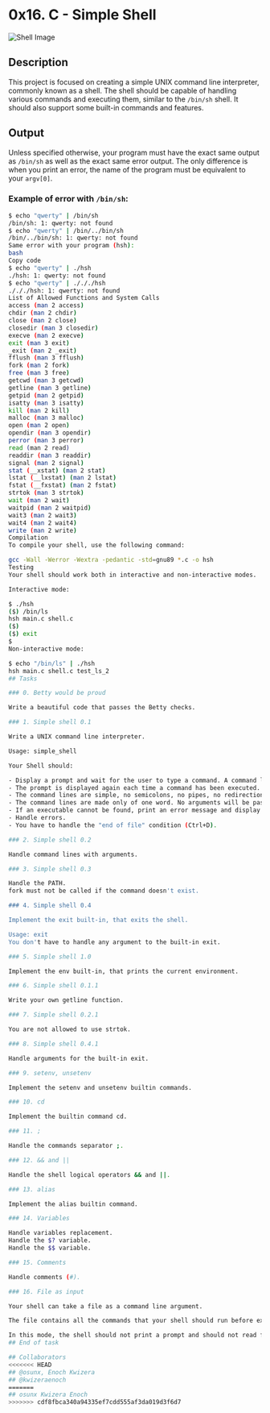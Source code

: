 # 0x16. C - Simple Shell

![Shell Image](https://s3.amazonaws.com/intranet-projects-files/holbertonschool-low_level_programming/235/shell.jpeg)

## Description

This project is focused on creating a simple UNIX command line interpreter, commonly known as a shell. The shell should be capable of handling various commands and executing them, similar to the `/bin/sh` shell. It should also support some built-in commands and features.

## Output

Unless specified otherwise, your program must have the exact same output as `/bin/sh` as well as the exact same error output. The only difference is when you print an error, the name of the program must be equivalent to your `argv[0]`.

### Example of error with `/bin/sh`:

```bash
$ echo "qwerty" | /bin/sh
/bin/sh: 1: qwerty: not found
$ echo "qwerty" | /bin/../bin/sh
/bin/../bin/sh: 1: qwerty: not found
Same error with your program (hsh):
bash
Copy code
$ echo "qwerty" | ./hsh
./hsh: 1: qwerty: not found
$ echo "qwerty" | ./././hsh
./././hsh: 1: qwerty: not found
List of Allowed Functions and System Calls
access (man 2 access)
chdir (man 2 chdir)
close (man 2 close)
closedir (man 3 closedir)
execve (man 2 execve)
exit (man 3 exit)
_exit (man 2 _exit)
fflush (man 3 fflush)
fork (man 2 fork)
free (man 3 free)
getcwd (man 3 getcwd)
getline (man 3 getline)
getpid (man 2 getpid)
isatty (man 3 isatty)
kill (man 2 kill)
malloc (man 3 malloc)
open (man 2 open)
opendir (man 3 opendir)
perror (man 3 perror)
read (man 2 read)
readdir (man 3 readdir)
signal (man 2 signal)
stat (__xstat) (man 2 stat)
lstat (__lxstat) (man 2 lstat)
fstat (__fxstat) (man 2 fstat)
strtok (man 3 strtok)
wait (man 2 wait)
waitpid (man 2 waitpid)
wait3 (man 2 wait3)
wait4 (man 2 wait4)
write (man 2 write)
Compilation
To compile your shell, use the following command:

gcc -Wall -Werror -Wextra -pedantic -std=gnu89 *.c -o hsh
Testing
Your shell should work both in interactive and non-interactive modes.

Interactive mode:

$ ./hsh
($) /bin/ls
hsh main.c shell.c
($)
($) exit
$
Non-interactive mode:

$ echo "/bin/ls" | ./hsh
hsh main.c shell.c test_ls_2
## Tasks

### 0. Betty would be proud

Write a beautiful code that passes the Betty checks.

### 1. Simple shell 0.1

Write a UNIX command line interpreter.

Usage: simple_shell

Your Shell should:

- Display a prompt and wait for the user to type a command. A command line always ends with a new line.
- The prompt is displayed again each time a command has been executed.
- The command lines are simple, no semicolons, no pipes, no redirections or any other advanced features.
- The command lines are made only of one word. No arguments will be passed to programs.
- If an executable cannot be found, print an error message and display the prompt again.
- Handle errors.
- You have to handle the "end of file" condition (Ctrl+D).

### 2. Simple shell 0.2

Handle command lines with arguments.

### 3. Simple shell 0.3

Handle the PATH.
fork must not be called if the command doesn't exist.

### 4. Simple shell 0.4

Implement the exit built-in, that exits the shell.

Usage: exit
You don't have to handle any argument to the built-in exit.

### 5. Simple shell 1.0

Implement the env built-in, that prints the current environment.

### 6. Simple shell 0.1.1

Write your own getline function.

### 7. Simple shell 0.2.1

You are not allowed to use strtok.

### 8. Simple shell 0.4.1

Handle arguments for the built-in exit.

### 9. setenv, unsetenv

Implement the setenv and unsetenv builtin commands.

### 10. cd

Implement the builtin command cd.

### 11. ;

Handle the commands separator ;.

### 12. && and ||

Handle the shell logical operators && and ||.

### 13. alias

Implement the alias builtin command.

### 14. Variables

Handle variables replacement.
Handle the $? variable.
Handle the $$ variable.

### 15. Comments

Handle comments (#).

### 16. File as input

Your shell can take a file as a command line argument.

The file contains all the commands that your shell should run before exiting.

In this mode, the shell should not print a prompt and should not read from stdin.
## End of task

## Collaborators
<<<<<<< HEAD
## @osunx, Enoch Kwizera
## @kwizeraenoch
=======
## osunx Kwizera Enoch
>>>>>>> cdf8fbca340a94335ef7cdd555af3da019d3f6d7
